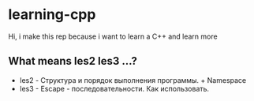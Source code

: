# learning-cpp
Hi, i make this rep because i want to learn a C++  and learn more 

## What means les2 les3 ...?
* les2 - Структура и порядок выполнения программы. + Namespace
* les3 - Escape - последовательности. Как использовать.
